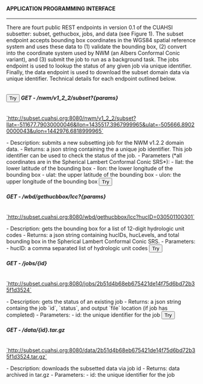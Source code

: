 #### APPLICATION PROGRAMMING INTERFACE

---

There are fourt public REST endpoints in version 0.1 of the CUAHSI subsetter: subset, gethucbox, jobs, and data (see Figure 1). The subset endpoint accepts bounding box coordinates in the WGS84 spatial reference system and uses these data to (1) validate the bounding box, (2) convert into the coordinate system used by NWM (an Albers Conformal Conic variant), and (3) submit the job to run as a background task. The jobs endpoint is used to lookup the status of any given job via unique identifier. Finally, the data endpoint is used to download the subset domain data via unique identifier. Technical details for each endpoint outlined below.

<button id=p3 class="mdl-button mdl-button--colored mdl-button--raised is-upgraded accordion">
    Try
</button>
<h5 style="display:inline-block;padding-right:10px">GET - /nwm/v1_2_2/subset?{params}</h5>
<div id=p3 class="panel">
  <p>
  <a href=http://subset.cuahsi.org:8080/nwm/v1_2_2/subset?llat=-511677.79030000046&llon=1435517.3967999965&ulat=-505666.89020000043&ulon=1442976.6818999965 target='_blank'>`http://subset.cuahsi.org:8080/nwm/v1_2_2/subset?llat=-511677.79030000046&llon=1435517.3967999965&ulat=-505666.89020000043&ulon=1442976.6818999965`</a>
  </p>
</div>
- Description: submits a new subsetting job for the NWM v1.2.2 domain data. 
- Returns: a json string containing the a unique job identifier. This job identifier can be used to check the status of the job.
- Parameters (*all coordinates are in the Spherical Lambert Conformal Conic SRS*):
    - llat: the lower latitude of the bounding box 
    - llon: the lower longitude of the bounding box
    - ulat: the upper latitude of the bounding box 
    - ulon: the upper longitude of the bounding box

<button id=p4 class="mdl-button mdl-button--colored mdl-button--raised is-upgraded accordion">
    Try
</button>
<h5 style="display:inline-block;padding-right:10px">GET - /wbd/gethucbbox/lcc?{params}</h5>
<div id=p4 class="panel">
  <p>
  <a href=http://subset.cuahsi.org:8080/wbd/gethucbbox/lcc?hucID=030501100301 target='_blank'>`http://subset.cuahsi.org:8080/wbd/gethucbbox/lcc?hucID=030501100301`</a>
  </p>
</div>
- Description: gets the bounding box for a list of 12-digit hydrologic unit codes
- Returns: a json string containing hucIDs, hucLevels, and total bounding box in the Spherical Lambert Conformal Conic SRS.
- Parameters:
    - hucID: a comma separated list of hydrologic unit codes


<button id=p2 class="mdl-button mdl-button--colored mdl-button--raised is-upgraded accordion">
    Try 
</button>
<h5 style="display:inline-block;padding-right:10px">GET - /jobs/{id}</h5>
<div id=p2 class="panel">
  <p>
  <a href=http://subset.cuahsi.org:8080/jobs/2b51d4b68eb675421de14f75d6bd72b35f1d3524 target='_blank'>`http://subset.cuahsi.org:8080/jobs/2b51d4b68eb675421de14f75d6bd72b35f1d3524`</a>
  </p>
</div>
- Description: gets the status of an existing job 
- Returns: a json string containg the job `id`, `status`, and output `file` location (if job has completed)
- Parameters: 
    - id: the unique identifier for the job


<button id=p1 class="mdl-button mdl-button--colored mdl-button--raised is-upgraded accordion">
    Try
</button>
<h5 style="display:inline-block;padding-right:10px">GET - /data/{id}.tar.gz</h5>
<div id=p1 class="panel">
<p>
  <a href=http://subset.cuahsi.org:8080/data/2b51d4b68eb675421de14f75d6bd72b35f1d3524.tar.gz target='_blank'>`http://subset.cuahsi.org:8080/data/2b51d4b68eb675421de14f75d6bd72b35f1d3524.tar.gz`</a>
</p>
</div>
- Description: downloads the subsetted data via job id
- Returns: data archived in tar.gz 
- Parameters: 
    - id: the unique identifier for the job
